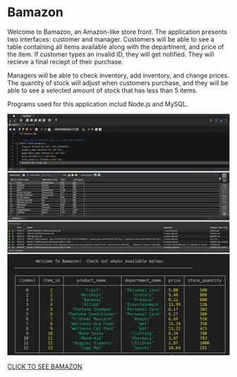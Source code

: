 # Bamazon

Welcome to Bamazon, an Amazon-like store front.  The application presents two interfaces: customer and manager.  Customers will be able to see a table containing all items available along with the department, and price of the item.  If customer types an invalid ID, they will get notified.  They will recieve a final reciept of their purchase.  

Managers will be able to check inventory, add inventory, and change prices.  The quantity of stock will adjust when customers purchase, and they will be able to see a selected amount of stock that has less than 5 items.

Programs used for this application includ Node.js and MySQL. 

![alt text](images/mysql.png)
![alt text](images/product-table.png)

[CLICK TO SEE BAMAZON](https://drive.google.com/file/d/1fWKamO3ddC3I4dVf4qVpvpiQavcc7HZU/view?usp=sharing)


